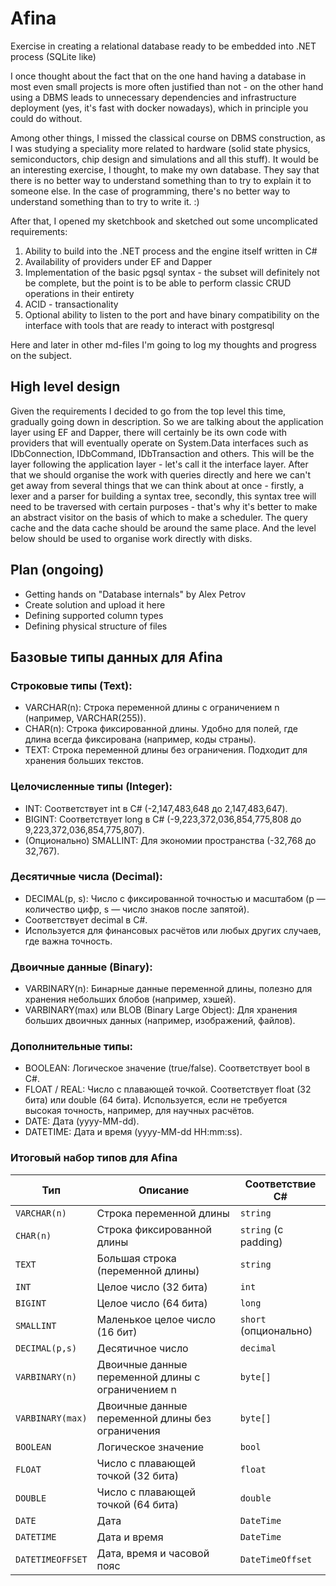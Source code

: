 # Afina
Exercise in creating a relational database ready to be embedded into .NET process (SQLite like)

I once thought about the fact that on the one hand having a database in most even small projects is more often justified than not - on the other hand using a DBMS leads to unnecessary dependencies and infrastructure deployment (yes, it's fast with docker nowadays), which in principle you could do without.

Among other things, I missed the classical course on DBMS construction, as I was studying a speciality more related to hardware (solid state physics, semiconductors, chip design and simulations and all this stuff). It would be an interesting exercise, I thought, to make my own database. They say that there is no better way to understand something than to try to explain it to someone else. In the case of programming, there's no better way to understand something than to try to write it. :)

After that, I opened my sketchbook and sketched out some uncomplicated requirements:
1. Ability to build into the .NET process and the engine itself written in C# 
2. Availability of providers under EF and Dapper
3. Implementation of the basic pgsql syntax - the subset will definitely not be complete, but the point is to be able to perform classic CRUD operations in their entirety
4. ACID - transactionality
5. Optional ability to listen to the port and have binary compatibility on the interface with tools that are ready to interact with postgresql

Here and later in other md-files I'm going to log my thoughts and progress on the subject.

## High level design
Given the requirements I decided to go from the top level this time, gradually going down in description. So we are talking about the application layer using EF and Dapper, there will certainly be its own code with providers that will eventually operate on System.Data interfaces such as IDbConnection, IDbCommand, IDbTransaction and others. This will be the layer following the application layer - let's call it the interface layer. After that we should organise the work with queries directly and here we can't get away from several things that we can think about at once - firstly, a lexer and a parser for building a syntax tree, secondly, this syntax tree will need to be traversed with certain purposes - that's why it's better to make an abstract visitor on the basis of which to make a scheduler. The query cache and the data cache should be around the same place. And the level below should be used to organise work directly with disks.

## Plan (ongoing)
* Getting hands on "Database internals" by Alex Petrov
* Create solution and upload it here
* Defining supported column types
* Defining physical structure of files

##  Базовые типы данных для Afina
### Строковые типы (Text):

* VARCHAR(n): Строка переменной длины с ограничением n (например, VARCHAR(255)).
* CHAR(n): Строка фиксированной длины. Удобно для полей, где длина всегда фиксирована (например, коды страны).
* TEXT: Строка переменной длины без ограничения. Подходит для хранения больших текстов.
### Целочисленные типы (Integer):

* INT: Соответствует int в C# (-2,147,483,648 до 2,147,483,647).
* BIGINT: Соответствует long в C# (-9,223,372,036,854,775,808 до 9,223,372,036,854,775,807).
* (Опционально) SMALLINT: Для экономии пространства (-32,768 до 32,767).

### Десятичные числа (Decimal):

* DECIMAL(p, s): Число с фиксированной точностью и масштабом (p — количество цифр, s — число знаков после запятой).
* Соответствует decimal в C#.
* Используется для финансовых расчётов или любых других случаев, где важна точность.

### Двоичные данные (Binary):

* VARBINARY(n): Бинарные данные переменной длины, полезно для хранения небольших блобов (например, хэшей).
* VARBINARY(max) или BLOB (Binary Large Object): Для хранения больших двоичных данных (например, изображений, файлов).

### Дополнительные типы:

* BOOLEAN: Логическое значение (true/false). Соответствует bool в C#.
* FLOAT / REAL: Число с плавающей точкой.  Соответствует float (32 бита) или double (64 бита).  Используется, если не требуется высокая точность, например, для научных расчётов.
* DATE: Дата (yyyy-MM-dd).
* DATETIME: Дата и время (yyyy-MM-dd HH:mm:ss).

### Итоговый набор типов для Afina
| **Тип**         | **Описание**                           | **Соответствие C#**       |
|------------------|----------------------------------------|---------------------------|
| `VARCHAR(n)`     | Строка переменной длины               | `string`                 |
| `CHAR(n)`        | Строка фиксированной длины            | `string` (с padding)     |
| `TEXT`           | Большая строка (переменной длины)     | `string`                 |
| `INT`            | Целое число (32 бита)                | `int`                    |
| `BIGINT`         | Целое число (64 бита)                | `long`                   |
| `SMALLINT`       | Маленькое целое число (16 бит)       | `short` (опционально)    |
| `DECIMAL(p,s)`   | Десятичное число                     | `decimal`                |
| `VARBINARY(n)`   | Двоичные данные переменной длины с ограничением n | `byte[]` |
| `VARBINARY(max)` | Двоичные данные переменной длины без ограничения | `byte[]` |
| `BOOLEAN`        | Логическое значение                  | `bool`                   |
| `FLOAT`          | Число с плавающей точкой (32 бита)   | `float`                  |
| `DOUBLE`         | Число с плавающей точкой (64 бита)   | `double`                 |
| `DATE`           | Дата                                 | `DateTime`               |
| `DATETIME`       | Дата и время                         | `DateTime`               |
| `DATETIMEOFFSET` | Дата, время и часовой пояс           | `DateTimeOffset`         |


